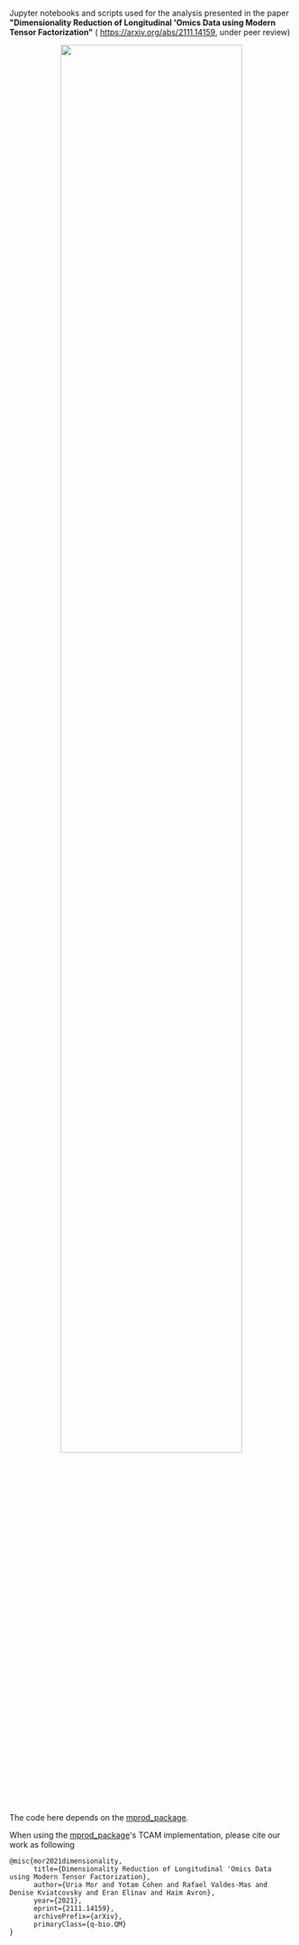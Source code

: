Jupyter notebooks and scripts used for the analysis presented in the paper **"Dimensionality Reduction of Longitudinal 'Omics Data using Modern Tensor Factorization"** ( https://arxiv.org/abs/2111.14159, under peer review)

<p align="center">
  <img width="80%",height="80%",  src="https://user-images.githubusercontent.com/16097812/143414372-c84714fb-39ad-49ea-928a-9c06b2491f08.png" />
</p>


The code here depends on the [mprod_package](https://github.com/UriaMorP/mprod_package).


When using the [mprod_package](https://github.com/UriaMorP/mprod_package)'s TCAM implementation, please cite our work as following 
```
@misc{mor2021dimensionality,
      title={Dimensionality Reduction of Longitudinal 'Omics Data using Modern Tensor Factorization}, 
      author={Uria Mor and Yotam Cohen and Rafael Valdes-Mas and Denise Kviatcovsky and Eran Elinav and Haim Avron},
      year={2021},
      eprint={2111.14159},
      archivePrefix={arXiv},
      primaryClass={q-bio.QM}
}
```
